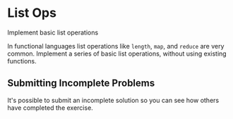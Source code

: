 # List Ops

Implement basic list operations

In functional languages list operations like `length`, `map`, and
`reduce` are very common. Implement a series of basic list operations,
without using existing functions.



## Submitting Incomplete Problems
It's possible to submit an incomplete solution so you can see how others have completed the exercise.

